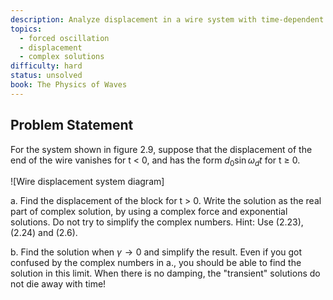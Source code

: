 ```yaml
---
description: Analyze displacement in a wire system with time-dependent forcing
topics:
  - forced oscillation
  - displacement
  - complex solutions
difficulty: hard
status: unsolved
book: The Physics of Waves
---
```


## Problem Statement
For the system shown in figure 2.9, suppose that the displacement of the end of the wire vanishes for t < 0, and has the form $d_0 \sin \omega_d t$ for t ≥ 0.

![Wire displacement system diagram]

a. Find the displacement of the block for t > 0. Write the solution as the real part of complex solution, by using a complex force and exponential solutions. Do not try to simplify the complex numbers. Hint: Use (2.23), (2.24) and (2.6).

b. Find the solution when $\gamma \to 0$ and simplify the result. Even if you got confused by the complex numbers in a., you should be able to find the solution in this limit. When there is no damping, the "transient" solutions do not die away with time!
